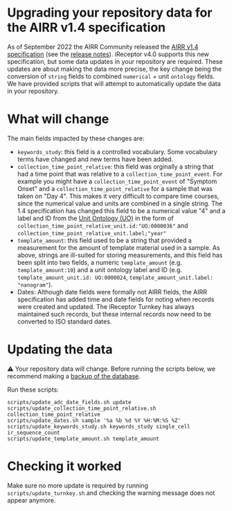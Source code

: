 # Upgrading your repository data for the AIRR v1.4 specification

As of September 2022 the AIRR Community released the [AIRR v1.4 specification](https://www.antibodysociety.org/airr-community/airr-community-standards-v1-4-now-available/) (see the [release notes](https://docs.airr-community.org/en/stable/news.html)). iReceptor v4.0 supports this new specification, but some data updates in your repository are required. These updates are about making the data more precise, the key change being the conversion of `string` fields to combined `numerical` + unit `ontology` fields. We have provided scripts that will attempt to automatically update the data in your repository.

# What will change

The main fields impacted by these changes are:
- `keywords_study`: this field is a controlled vocabulary. Some vocabulary terms have changed and new terms have been added.
- `collection_time_point_relative`: this field was orginally a string that had a time point that was relative to a `collection_time_point_event`. For example you might have a `collection_time_point_event` of "Symptom Onset" and a `collection_time_point_relative` for a sample that was taken on "Day 4". This makes it very difficult to compare time courses, since the numerical value and units are combined in a single string. The 1.4 specification has changed this field to be a numerical value "4" and a label and ID from the [Unit Ontology (UO)](https://www.ebi.ac.uk/ols/search?q=year&ontology=uo) in the form of `collection_time_point_relative_unit.id:"UO:0000036"` and `collection_time_point_relative_unit.label;"year"`
- `template_amount`: this field used to be a string that provided a measurement for the amount of template material used in a sample. As above, strings are ill-suited for storing measurements, and this field has  been split into two fields, a numeric `template_amount` (e.g. `template_amount:10`) and a unit ontology label and ID (e.g. `template_amount_unit.id: UO:0000024`, `template_amount_unit.label: "nanogram"`).
- Dates: Although date fields were formally not AIRR fields, the AIRR specification has added time and date fields for noting when records were created and updated. The iReceptor Turnkey has always maintained such records, but these internal records now need to be converted to ISO standard dates. 

# Updating the data

:warning: Your repository data will change. Before running the scripts below, we recommend making 
a [backup of the database](database_backup.md).

Run these scripts:

```
scripts/update_adc_date_fields.sh update
scripts/update_collection_time_point_relative.sh collection_time_point_relative
scripts/update_dates.sh sample '%a %b %d %Y %H:%M:%S %Z'
scripts/update_keywords_study.sh keywords_study single_cell ir_sequence_count
scripts/update_template_amount.sh template_amount
```

# Checking it worked

Make sure no more update is required by running `scripts/update_turnkey.sh` and checking the warning message does not appear anymore.